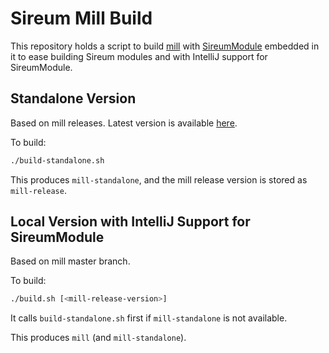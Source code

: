 # Sireum Mill Build

This repository holds a script to build [mill](https://github.com/lihaoyi/mill)
with [SireumModule](sireum/src/org/sireum/mill/SireumModule.scala) embedded in it to
ease building Sireum modules and with IntelliJ support for SireumModule.

## Standalone Version

Based on mill releases. 
Latest version is available [here](http://files.sireum.org/mill-standalone).

To build:

```bash
./build-standalone.sh
```

This produces `mill-standalone`, and the mill release version is stored as 
`mill-release`.

## Local Version with IntelliJ Support for SireumModule

Based on mill master branch.

To build:

```bash
./build.sh [<mill-release-version>]
```

It calls `build-standalone.sh` first if `mill-standalone` is not available.

This produces `mill` (and `mill-standalone`).
